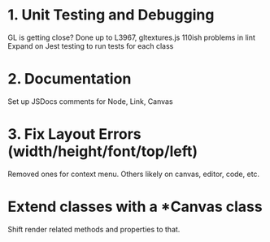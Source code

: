 
# 1. Unit Testing and Debugging

GL is getting close?
Done up to L3967, gltextures.js
110ish problems in lint
Expand on Jest testing to run tests for each class

# 2. Documentation

Set up JSDocs comments for Node, Link, Canvas

# 3. Fix Layout Errors (width/height/font/top/left)

Removed ones for context menu.  Others likely on canvas, editor, code, etc.

# Extend classes with a *Canvas class

Shift render related methods and properties to that.